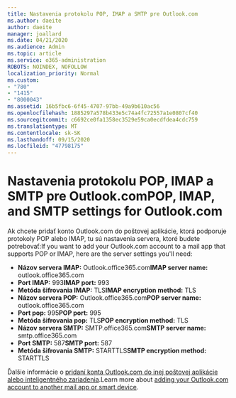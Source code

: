 ```yaml
---
title: Nastavenia protokolu POP, IMAP a SMTP pre Outlook.com
ms.author: daeite
author: daeite
manager: joallard
ms.date: 04/21/2020
ms.audience: Admin
ms.topic: article
ms.service: o365-administration
ROBOTS: NOINDEX, NOFOLLOW
localization_priority: Normal
ms.custom:
- "780"
- "1415"
- "8000043"
ms.assetid: 16b5fbc6-6f45-4707-97bb-49a9b610ac56
ms.openlocfilehash: 1885297a578b433e5c74a4fc72557a1e0807cf40
ms.sourcegitcommit: c6692ce0fa1358ec3529e59ca0ecdfdea4cdc759
ms.translationtype: MT
ms.contentlocale: sk-SK
ms.lasthandoff: 09/15/2020
ms.locfileid: "47798175"
---
```

# <a name="pop-imap-and-smtp-settings-for-outlookcom"></a><span data-ttu-id="aeefa-102">Nastavenia protokolu POP, IMAP a SMTP pre Outlook.com</span><span class="sxs-lookup"><span data-stu-id="aeefa-102">POP, IMAP, and SMTP settings for Outlook.com</span></span>

<span data-ttu-id="aeefa-103">Ak chcete pridať konto Outlook.com do poštovej aplikácie, ktorá podporuje protokoly POP alebo IMAP, tu sú nastavenia servera, ktoré budete potrebovať:</span><span class="sxs-lookup"><span data-stu-id="aeefa-103">If you want to add your Outlook.com account to a mail app that supports POP or IMAP, here are the server settings you'll need:</span></span>
  
- <span data-ttu-id="aeefa-104">**Názov servera IMAP:** Outlook.office365.com</span><span class="sxs-lookup"><span data-stu-id="aeefa-104">**IMAP server name:** outlook.office365.com</span></span>
- <span data-ttu-id="aeefa-105">**Port IMAP:** 993</span><span class="sxs-lookup"><span data-stu-id="aeefa-105">**IMAP port:** 993</span></span>
- <span data-ttu-id="aeefa-106">**Metóda šifrovania IMAP:** TLS</span><span class="sxs-lookup"><span data-stu-id="aeefa-106">**IMAP encryption method:** TLS</span></span>
- <span data-ttu-id="aeefa-107">**Názov servera POP:** Outlook.office365.com</span><span class="sxs-lookup"><span data-stu-id="aeefa-107">**POP server name:** outlook.office365.com</span></span>  
- <span data-ttu-id="aeefa-108">**Port pop:** 995</span><span class="sxs-lookup"><span data-stu-id="aeefa-108">**POP port:** 995</span></span>  
- <span data-ttu-id="aeefa-109">**Metóda šifrovania pop:** TLS</span><span class="sxs-lookup"><span data-stu-id="aeefa-109">**POP encryption method:** TLS</span></span>  
- <span data-ttu-id="aeefa-110">**Názov servera SMTP:** SMTP.office365.com</span><span class="sxs-lookup"><span data-stu-id="aeefa-110">**SMTP server name:** smtp.office365.com</span></span>
- <span data-ttu-id="aeefa-111">**Port SMTP:** 587</span><span class="sxs-lookup"><span data-stu-id="aeefa-111">**SMTP port:** 587</span></span>
- <span data-ttu-id="aeefa-112">**Metóda šifrovania SMTP:** STARTTLS</span><span class="sxs-lookup"><span data-stu-id="aeefa-112">**SMTP encryption method:** STARTTLS</span></span>

<span data-ttu-id="aeefa-113">Ďalšie informácie o [pridaní konta Outlook.com do inej poštovej aplikácie alebo inteligentného zariadenia](https://support.office.com/article/73f3b178-0009-41ae-aab1-87b80fa94970?wt.mc_id=Office_Outlook_com_Alchemy).</span><span class="sxs-lookup"><span data-stu-id="aeefa-113">Learn more about [adding your Outlook.com account to another mail app or smart device](https://support.office.com/article/73f3b178-0009-41ae-aab1-87b80fa94970?wt.mc_id=Office_Outlook_com_Alchemy).</span></span>